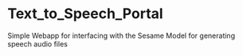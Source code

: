 # Text_to_Speech_Portal
Simple Webapp for interfacing with the Sesame Model for generating speech audio files
